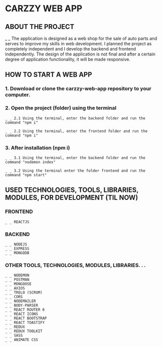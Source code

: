 # CARZZY WEB APP
## ABOUT THE PROJECT
_ _ The application is designed as a web shop for the sale of auto parts and serves to improve my skills in web development.
I planned the project as completely independent and I develop the backend and frontend independently.
The design of the application is not final and after a certain degree of application functionality, it will be made responsive.

## HOW TO START A WEB APP
### 1. Download or clone the carzzy-web-app repository to your computer.
### 2. Open the project (folder) using the terminal
    _ _ 2.1 Using the terminal, enter the backend folder and run the command "npm i"

    _ _ 2.2 Using the terminal, enter the frontend folder and run the command "npm i"

### 3. After installation (npm i)
    _ _ 3.1 Using the terminal, enter the backend folder and run the command "nodemon index"

    _ _ 3.2 Using the terminal enter the folder frontend and run the command "npm start"

## USED TECHNOLOGIES, TOOLS, LIBRARIES, MODULES, FOR DEVELOPMENT (TIL NOW)
### FRONTEND 
    _ _ REACTJS
### BACKEND 
    _ _ NODEJS
    _ _ EXPRESS
    _ _ MONGODB

### OTHER TOOLS, TECHNOLOGIES, MODULES, LIBRARIES. . .
    _ _ NODEMON
    _ _ POSTMAN
    _ _ MONGOOSE
    _ _ AXIOS
    _ _ TRELO (SCRUM)
    _ _ CORS
    _ _ NODEMAILER
    _ _ BODY-PARSER
    _ _ REACT ROUTER 6
    _ _ REACT ICONS
    _ _ REACT BOOTSTRAP
    _ _ REACT TOASTIFY
    _ _ REDUX
    _ _ REDUX TOOLKIT
    _ _ SASS
    _ _ ANIMATE CSS
